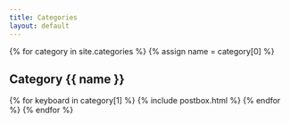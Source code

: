 ```yaml
---
title: Categories
layout: default
---
```

<div class="row listrecent">
{% for category in site.categories %}
{% assign name = category[0] %}
  <div class="section-title col-md-12 mt-4">
    <h2 id="{{ name }}">Category <span class="text-capitalize">{{ name }}</span></h2>
  </div>
  {% for keyboard in category[1] %}
    {% include postbox.html %}
  {% endfor %}
{% endfor %}
